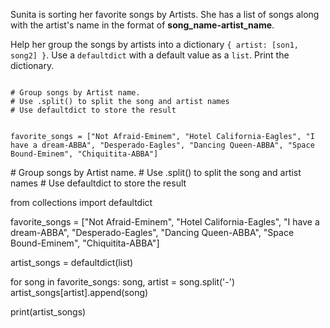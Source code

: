 Sunita is sorting her favorite songs by Artists. She has a list of songs along with the artist's name in the format of **song_name-artist_name**.

Help her group the songs by artists into a dictionary `{ artist: [son1, song2] }`. Use a `defaultdict` with a default value as a `list`. Print the dictionary.


<Editor lang="python" type="exercise">
<code>
# Group songs by Artist name.
# Use .split() to split the song and artist names
# Use defaultdict to store the result

favorite_songs = ["Not Afraid-Eminem", "Hotel California-Eagles", "I have a dream-ABBA",
                  "Desperado-Eagles", "Dancing Queen-ABBA", "Space Bound-Eminem", "Chiquitita-ABBA"]
</code>

<solution>
# Group songs by Artist name.
# Use .split() to split the song and artist names
# Use defaultdict to store the result

from collections import defaultdict

favorite_songs = ["Not Afraid-Eminem", "Hotel California-Eagles", "I have a dream-ABBA",
                  "Desperado-Eagles", "Dancing Queen-ABBA", "Space Bound-Eminem", "Chiquitita-ABBA"]

artist_songs = defaultdict(list)

for song in favorite_songs:
  song, artist = song.split('-')
  artist_songs[artist].append(song)

print(artist_songs)
</solution>
</Editor>